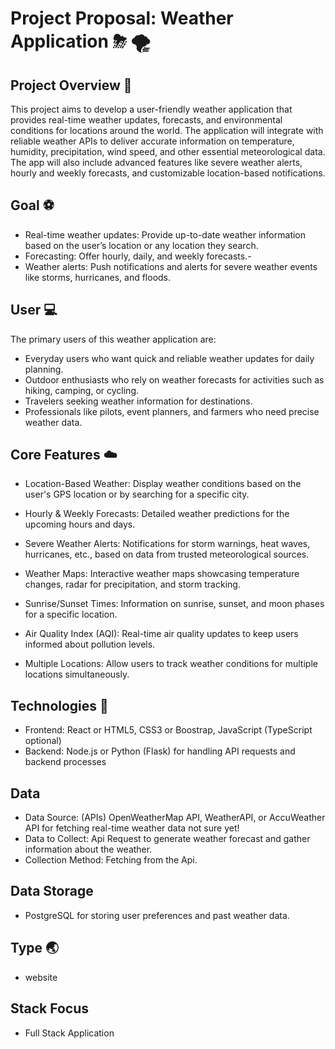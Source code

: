 Project Proposal: Weather Application ⛈ 🌪
=====================================

Project Overview :book:
-------------------

This project aims to develop a user-friendly weather application that provides real-time weather updates, forecasts, and environmental conditions for locations around the world.
The application will integrate with reliable weather APIs to deliver accurate information on temperature, humidity, precipitation, wind speed, and other essential meteorological data.
The app will also include advanced features like severe weather alerts, hourly and weekly forecasts, and customizable location-based notifications.

Goal :soccer:
-------------------

- Real-time weather updates: Provide up-to-date weather information based on the user’s location or any location they search.
- Forecasting: Offer hourly, daily, and weekly forecasts.-
- Weather alerts: Push notifications and alerts for severe weather events like storms, hurricanes, and floods.

User :computer:
---------------

The primary users of this weather application are:

- Everyday users who want quick and reliable weather updates for daily planning.
- Outdoor enthusiasts who rely on weather forecasts for activities such as hiking, camping, or cycling.
- Travelers seeking weather information for destinations.
- Professionals like pilots, event planners, and farmers who need precise weather data.

Core Features :cloud:
-----------

- Location-Based Weather: Display weather conditions based on the user's GPS location or by searching for a specific city.
- Hourly & Weekly Forecasts: Detailed weather predictions for the upcoming hours and days.
- Severe Weather Alerts: Notifications for storm warnings, heat waves, hurricanes, etc., based on data from trusted meteorological sources.

- Weather Maps: Interactive weather maps showcasing temperature changes, radar for precipitation, and storm tracking.
- Sunrise/Sunset Times: Information on sunrise, sunset, and moon phases for a specific location.
- Air Quality Index (AQI): Real-time air quality updates to keep users informed about pollution levels.
- Multiple Locations: Allow users to track weather conditions for multiple locations simultaneously.

Technologies :rocket:
-----------

- Frontend: React or HTML5, CSS3 or Boostrap, JavaScript (TypeScript optional)
- Backend: Node.js or Python (Flask) for handling API requests and backend processes

Data
---------

- Data Source:  (APIs) OpenWeatherMap API, WeatherAPI, or AccuWeather API for fetching real-time weather data not sure yet!
- Data to Collect: Api Request to generate weather forecast and gather information about the weather.
- Collection Method: Fetching from the Api.

Data Storage 
------------

- PostgreSQL for storing user preferences and past weather data.

Type 🌏
-----------

- website

Stack Focus 
------------

- Full Stack Application
